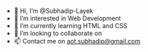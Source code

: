 - 👋 Hi, I’m @Subhadip-Layek
- 👀 I’m interested in Web Development
- 🌱 I’m currently learning HTML and CSS
- 💞️ I’m looking to collaborate on 
- 📫 Contact me on aot.subhadip@gmail.com

<!---
Subhadip-Layek/Subhadip-Layek is a ✨ special ✨ repository because its `README.md` (this file) appears on your GitHub profile.
You can click the Preview link to take a look at your changes.
--->
